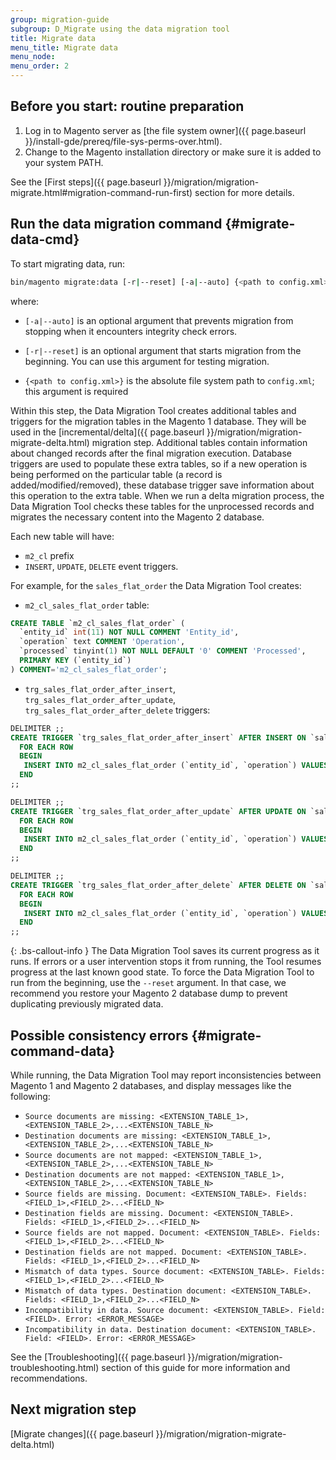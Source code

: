 ```yaml
---
group: migration-guide
subgroup: D_Migrate using the data migration tool
title: Migrate data
menu_title: Migrate data
menu_node:
menu_order: 2
---
```


## Before you start: routine preparation

1. Log in to Magento server as [the file system owner]({{ page.baseurl }}/install-gde/prereq/file-sys-perms-over.html).
2. Change to the Magento installation directory or make sure it is added to your system PATH.

See the [First steps]({{ page.baseurl }}/migration/migration-migrate.html#migration-command-run-first) section for more details.

## Run the data migration command {#migrate-data-cmd}

To start migrating data, run:

```bash
bin/magento migrate:data [-r|--reset] [-a|--auto] {<path to config.xml>}
```

where:

* `[-a|--auto]` is an optional argument that prevents migration from stopping when it encounters integrity check errors.

* `[-r|--reset]` is an optional argument that starts migration from the beginning. You can use this argument for testing migration.

* `{<path to config.xml>}` is the absolute file system path to `config.xml`; this argument is required

Within this step, the Data Migration Tool creates additional tables and triggers for the migration tables in the Magento 1 database. They will be used in the [incremental/delta]({{ page.baseurl }}/migration/migration-migrate-delta.html) migration step. Additional tables contain information about changed records after the final migration execution. Database triggers are used to populate these extra tables, so if a new operation is being performed on the particular table (a record is added/modified/removed), these database trigger save information about this operation to the extra table. When we run a delta migration process, the Data Migration Tool checks these tables for the unprocessed records and migrates the necessary content into the Magento 2 database.

Each new table will have:

- `m2_cl` prefix
- `INSERT`, `UPDATE`, `DELETE` event triggers.

For example, for the `sales_flat_order` the Data Migration Tool creates:

- `m2_cl_sales_flat_order` table:

```sql
CREATE TABLE `m2_cl_sales_flat_order` (
  `entity_id` int(11) NOT NULL COMMENT 'Entity_id',
  `operation` text COMMENT 'Operation',
  `processed` tinyint(1) NOT NULL DEFAULT '0' COMMENT 'Processed',
  PRIMARY KEY (`entity_id`)
) COMMENT='m2_cl_sales_flat_order';
```

- `trg_sales_flat_order_after_insert`, `trg_sales_flat_order_after_update`, `trg_sales_flat_order_after_delete` triggers:

```sql
DELIMITER ;;
CREATE TRIGGER `trg_sales_flat_order_after_insert` AFTER INSERT ON `sales_flat_order`
  FOR EACH ROW
  BEGIN
   INSERT INTO m2_cl_sales_flat_order (`entity_id`, `operation`) VALUES (NEW.entity_id, 'INSERT')ON DUPLICATE KEY UPDATE operation = 'INSERT';
  END
;;

DELIMITER ;;
CREATE TRIGGER `trg_sales_flat_order_after_update` AFTER UPDATE ON `sales_flat_order`
  FOR EACH ROW
  BEGIN
   INSERT INTO m2_cl_sales_flat_order (`entity_id`, `operation`) VALUES (NEW.entity_id, 'UPDATE') ON DUPLICATE KEY UPDATE operation = 'UPDATE';
  END
;;

DELIMITER ;;
CREATE TRIGGER `trg_sales_flat_order_after_delete` AFTER DELETE ON `sales_flat_order`
  FOR EACH ROW
  BEGIN
   INSERT INTO m2_cl_sales_flat_order (`entity_id`, `operation`) VALUES (OLD.entity_id, 'DELETE')ON DUPLICATE KEY UPDATE operation = 'DELETE';
  END
;;
```

{: .bs-callout-info }
The Data Migration Tool saves its current progress as it runs. If errors or a user intervention stops it from running, the Tool resumes progress at the last known good state. To force the Data Migration Tool to run from the beginning, use the `--reset` argument. In that case, we recommend you restore your Magento 2 database dump to prevent duplicating previously migrated data.

## Possible consistency errors {#migrate-command-data}

While running, the Data Migration Tool may report inconsistencies between Magento 1 and Magento 2 databases, and display messages like the following:

- `Source documents are missing: <EXTENSION_TABLE_1>,<EXTENSION_TABLE_2>,...<EXTENSION_TABLE_N>`
- `Destination documents are missing: <EXTENSION_TABLE_1>,<EXTENSION_TABLE_2>,...<EXTENSION_TABLE_N>`
- `Source documents are not mapped: <EXTENSION_TABLE_1>,<EXTENSION_TABLE_2>,...<EXTENSION_TABLE_N>`
- `Destination documents are not mapped: <EXTENSION_TABLE_1>,<EXTENSION_TABLE_2>,...<EXTENSION_TABLE_N>`
- `Source fields are missing. Document: <EXTENSION_TABLE>. Fields: <FIELD_1>,<FIELD_2>...<FIELD_N>`
- `Destination fields are missing. Document: <EXTENSION_TABLE>. Fields: <FIELD_1>,<FIELD_2>...<FIELD_N>`
- `Source fields are not mapped. Document: <EXTENSION_TABLE>. Fields: <FIELD_1>,<FIELD_2>...<FIELD_N>`
- `Destination fields are not mapped. Document: <EXTENSION_TABLE>. Fields: <FIELD_1>,<FIELD_2>...<FIELD_N>`
- `Mismatch of data types. Source document: <EXTENSION_TABLE>. Fields: <FIELD_1>,<FIELD_2>...<FIELD_N>`
- `Mismatch of data types. Destination document: <EXTENSION_TABLE>. Fields: <FIELD_1>,<FIELD_2>...<FIELD_N>`
- `Incompatibility in data. Source document: <EXTENSION_TABLE>. Field: <FIELD>. Error: <ERROR_MESSAGE>`
- `Incompatibility in data. Destination document: <EXTENSION_TABLE>. Field: <FIELD>. Error: <ERROR_MESSAGE>`

See the [Troubleshooting]({{ page.baseurl }}/migration/migration-troubleshooting.html) section of this guide for more information and recommendations.

## Next migration step

[Migrate changes]({{ page.baseurl }}/migration/migration-migrate-delta.html)
